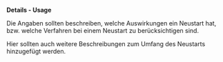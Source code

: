 **Details - Usage**

Die Angaben sollten beschreiben, welche Auswirkungen ein Neustart hat, bzw. welche Verfahren bei einem Neustart zu berücksichtigen sind.

Hier sollten auch weitere Beschreibungen zum Umfang des Neustarts hinzugefügt werden.